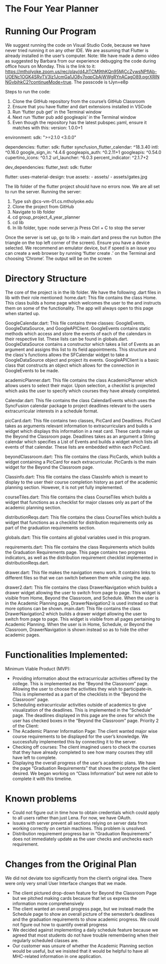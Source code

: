 # The Four Year Planner

# Running Our Program
We suggest running the code on Visual Studio Code, because we have never tried running it on any other IDE. We are assuming that Flutter is already installed in the user’s computer. 
Note: We have made a demo video as suggested by Barbara from our experience debugging the code during office hours on Monday. This is the link to it: https://mtholyoke.zoom.us/rec/play/d4JtTCM9thKQn95MjCcZywsNPflAb-UOENc1OGK4SRvTV3lz1JcmGa1JO8y7oqpCbAjWWgRYnACagO89.pgrXRINNGvbjhkC2?continueMode=true. The passcode is tJyn=e8p 

Steps to run the code:
1. Clone the GitHub repository from the course’s GitHub Classroom
2. Ensure that you have flutter and dart extensions installed in VSCode
3. Run ‘flutter pub get’ in the Terminal window
3. Next run ‘flutter pub add googleapis’ in the Terminal window 
4. Even though the repository has the latest pubspec.yaml, ensure it matches with this:
version: 1.0.0+1

environment:
  sdk: ">=2.1.0 <3.0.0"

dependencies:
  flutter:
    sdk: flutter
  syncfusion_flutter_calendar: ^18.3.40
  intl: ^0.16.0
  google_sign_in: ^4.4.6
  googleapis_auth: ^0.2.11+1
  googleapis: ^0.54.0
  cupertino_icons: ^0.1.2
  url_launcher: ^6.0.3
  percent_indicator: ^2.1.7+2

dev_dependencies:
  flutter_test:
    sdk: flutter

flutter:
  uses-material-design: true
  assets:
    - assets/
    - assets/gates.jpg

The lib folder of the flutter project should have no errors now. We are all set to run the server.
Running the server:
1. Type ssh <username>@cs-vm-01.cs.mtholyoke.edu 
2. Clone the project from GitHub
3. Navigate to lib folder
4. cd group_project_4_year_planner
5. cd lib
6. In lib folder, type: node server.js
Press Ctrl + C to stop the server
  
Once the server is set up, go to lib > main.dart and press the run button (the triangle on the top left corner of the screen). Ensure you have a device selected. We recommend an emulator device, but if speed is an issue you can create a web browser by running ‘flutter create .’ on the Terminal and choosing ‘Chrome’.
The output will be on the screen
# Directory Structure
The core of the project is in the lib folder. We have the following .dart files in lib with their role mentioned:
home.dart:
  This file contains the class Home. This class builds a home page which welcomes the user to the and instructs them on some of the functionality. The    app will always open to this page when started up. 
  
GoogleCalendar.dart:
  This file contains three classes: GoogleEvents, GoogleDataSource, and GoogleAPIClient. GoogleEvents contains static methods which access and store the events of each of the calendars in their respective list. These lists can be found in globals.dart.
GoogleDataSource contains a constructor which takes a list of Events as an argument and assigns this list to its field appointments. This structure and the class's functions allows the SFCalendar widget to take a GoogleDataSource object and project its events. 
GoogleAPIClient is a basic class that constructs an object which allows for the connection in GoogleEvents to be made.

academicPlanner.dart:
  This file contains the class AcademicPlanner which allows users to select their major. Upon selection, a checklist is projected which asks the user to specify which courses they have already completed.
  
Calendar.dart:
  This file contains the class CalendarEvents which uses the SyncFusion calendar package to project deadlines relevant to the users extracurricular interests in a schedule format.
  
picCard.dart:
  This file contains two classes, PicCard and Deadlines. PicCard takes as arguments relevant information to extracurriculars and builds a widget which displays this information in a neat card. These cards make up the Beyond the Classroom page.
Deadlines takes as an argument a String calendar which specifies a List of Events and builds a widget which lists all events of that calendar. These  lists are embedded within each PicCard.

beyondClassroom.dart:
  This file contains the class PicCards, which builds a widget containing a PicCard for each extracurricular. PicCards is the main widget for the Beyond the Classroom page.
  
Classinfo.dart:
  This file contains the class ClassInfo which is meant to display to the user their course completion history as part of the academic planning section. However, it is not yet fully implemented.
  
courseTiles.dart:
  This file contains the class CourseTiles which builds a widget that functions as a checklist for major classes only as part of the academic planning section.
  
distributionReqs.dart:
  This file contains the class CourseTiles which builds a widget that functions as a checklist for distribution requirements only as part of the graduation requirements section.
  
globals.dart:
  This file contains all global variables used in this program.
  
requirements.dart:
  This file contains the class Requirements which builds the Graduation Requirements page. This page contains two progress indicators, as well as the distribution requirement checklist implemented in distributionReqs.dart.
  
drawer.dart:
  This file makes the navigation menu work. It contains links to different files so that we can switch between them while using the app.
  
drawer2.dart:
  This file contains the class DrawerNavigation which builds a drawer widget allowing the user to switch from page to page. This widget is visible from Home, Beyond the Classroom, and Schedule. When the user is in the Academic Planning page, DrawerNavigation2 is used instead so that more options can be shown.
main.dart:
  This file contains the class DrawerNavigation2 which builds a drawer widget allowing the user to switch from page to page. This widget is visible from all pages pertaining to Academic Planning. When the user is in Home, Schedule, or Beyond the Classroom, DrawerNavigation is shown instead so as to hide the other academic pages.
  
# Functionalities Implemented:
Minimum Viable Product (MVP):
- Providing information about the extracurricular activities offered by the college. This is implemented as the “Beyond the Classroom” page.
Allowing the user to choose the activities they wish to participate-in. This is implemented as a part of the checklists in the “Beyond the Classroom” page.
- Scheduling extracurricular activities outside of academics to give visualization of the deadlines. This is implemented in the “Schedule” page. The deadlines displayed in this page are the ones for which the user has checked boxes in the “Beyond the Classroom” page.
Priority 2 of the Client:
 - The Academic Planner Information Page: The client wanted major wise course requirements to be displayed for the user’s knowledge. We successfully implemented this by connecting it to the server.
- Checking off courses: The client imagined users to check the courses that they have already completed to see how many courses they still have left to complete. 
- Displaying the overall progress of the user’s academic plans. We have the page “Graduation Requirements” that shows the prototype the client desired. We began working on “Class Information” but were not able to complete it with this timeline.

# Known problems
- Could not figure out in time how to obtain credentials which could apply to all users rather than just Lena. For now, we have OAuth.
- Issues with server prevent all sections relying on server data from working correctly on certain machines. This problem is unsolved.
- Distribution requirement progress bar in “Graduation Requirements” does not immediately update as the user checks and unchecks each requirement.

# Changes from the Original Plan
We did not deviate too significantly from the client’s original idea. There were only very small User Interface changes that we made. 

- The client pictured drop-down feature for Beyond the Classroom Page but we pitched making cards because that let us express the information more comprehensively
- The client wanted an overall progress page, but we instead made the Schedule page to show an overall picture of the semester’s deadlines and the graduation requirements to show academic progress. We could not figure out how to quantify overall progress
- We decided against implementing a daily schedule feature because we agreed that most students do not have trouble remembering when their regularly scheduled classes are.
- Our customer was unsure of whether the Academic Planning section would be useful, but we insisted that it would be helpful to have all MHC-related information in one application.


